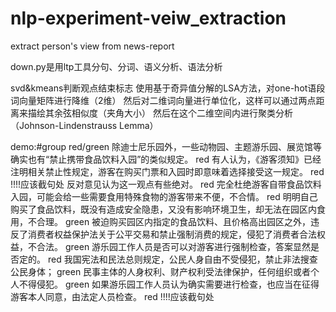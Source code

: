 # nlp-experiment-veiw_extraction
extract person's view from news-report

down.py是用ltp工具分句、分词、语义分析、语法分析

svd&kmeans判断观点结束标志
  使用基于奇异值分解的LSA方法，对one-hot语段词向量矩阵进行降维（2维）
  然后对二维词向量进行单位化，这样可以通过两点距离来描绘其余弦相似度（夹角大小）
  然后在这个二维空间内进行聚类分析 （Johnson-Lindenstrauss Lemma）
  
 demo:#group red/green
 除迪士尼乐园外，一些动物园、主题游乐园、展览馆等确实也有“禁止携带食品饮料入园”的类似规定。 red
有人认为，《游客须知》已经注明相关禁止性规定，游客在购买门票和入园时即意味着选择接受这一规定。 red           !!!!应该截句处
反对意见认为这一观点有些绝对。 red
完全杜绝游客自带食品饮料入园，可能会给一些需要食用特殊食物的游客带来不便，不合情。 red
明明自己购买了食品饮料，既没有造成安全隐患，又没有影响环境卫生，却无法在园区内食用，不合理。 green
被迫购买园区内指定的食品饮料、且价格高出园区之外，违反了消费者权益保护法关于公平交易和禁止强制消费的规定，侵犯了消费者合法权益，不合法。 green
游乐园工作人员是否可以对游客进行强制检查，答案显然是否定的。 red
我国宪法和民法总则规定，公民人身自由不受侵犯，禁止非法搜查公民身体； green
民事主体的人身权利、财产权利受法律保护，任何组织或者个人不得侵犯。 green
如果游乐园工作人员认为确实需要进行检查，也应当在征得游客本人同意，由法定人员检查。 red                       !!!!应该截句处



